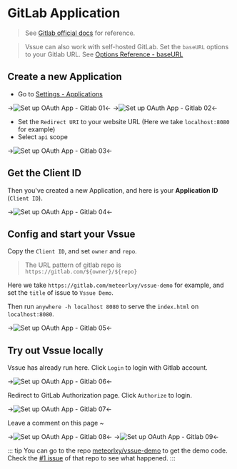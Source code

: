 # GitLab Application

> See [Gitlab official docs](https://docs.gitlab.com/ce/integration/oauth_provider.html#adding-an-application-through-the-profile) for reference.

> Vssue can also work with self-hosted GitLab. Set the `baseURL` options to your Gitlab URL. See [Options Reference - baseURL](../options/README.md#baseurl)

## Create a new Application

- Go to [Settings - Applications](https://gitlab.com/profile/applications)

->![Set up OAuth App - Gitlab 01](/assets/img/oauth-app-gitlab-01.png)<-
->![Set up OAuth App - Gitlab 02](/assets/img/oauth-app-gitlab-02.png)<-

- Set the `Redirect URI` to your website URL (Here we take `localhost:8080` for example)
- Select `api` scope

->![Set up OAuth App - Gitlab 03](/assets/img/oauth-app-gitlab-03.png)<-

## Get the Client ID

Then you've created a new Application, and here is your __Application ID__ (`Client ID`).

->![Set up OAuth App - Gitlab 04](/assets/img/oauth-app-gitlab-04.png)<-

## Config and start your Vssue

Copy the `Client ID`, and set `owner` and `repo`.

> The URL pattern of gitlab repo is `https://gitlab.com/${owner}/${repo}`

Here we take `https://gitlab.com/meteorlxy/vssue-demo` for example, and set the `title` of issue to `Vssue Demo`.

Then run `anywhere -h localhost 8080` to serve the `index.html` on `localhost:8080`.

->![Set up OAuth App - Gitlab 05](/assets/img/oauth-app-gitlab-05.png)<-

## Try out Vssue locally

Vssue has already run here. Click `Login` to login with Gitlab account.

->![Set up OAuth App - Gitlab 06](/assets/img/oauth-app-gitlab-06.png)<-

Redirect to GitLab Authorization page. Click `Authorize` to login.

->![Set up OAuth App - Gitlab 07](/assets/img/oauth-app-gitlab-07.png)<-

Leave a comment on this page ~

->![Set up OAuth App - Gitlab 08](/assets/img/oauth-app-gitlab-08.png)<-
->![Set up OAuth App - Gitlab 09](/assets/img/oauth-app-gitlab-09.png)<-

::: tip
You can go to the repo [meteorlxy/vssue-demo](https://gitlab.com/meteorlxy/vssue-demo) to get the demo code. Check the [#1 issue](https://gitlab.com/meteorlxy/vssue-demo/issues/1) of that repo to see what happened.
:::
